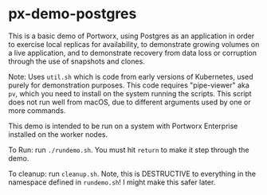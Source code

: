 # px-demo-postgres
 
This is a basic demo of Portworx, using Postgres as an application in order to exercise local replicas for availability, to demonstrate growing volumes on a live application, and to demonstrate recovery from data loss or corruption through the use of snapshots and clones. 

Note: Uses `util.sh` which is code from early versions of Kubernetes, used purely for demonstration purposes. This code requires "pipe-viewer" aka `pv`, which you need to install on the system running the scripts. This script does not run well from macOS, due to different arguments used by one or more commands.

This demo is intended to be run on a system with Portworx Enterprise installed on the worker nodes.

To Run: run `./rundemo.sh`. You must hit `return` to make it step through the demo. 

To cleanup: run `cleanup.sh`. Note, this is DESTRUCTIVE to everything in the namespace defined in `rundemo.sh`! I might make this safer later.
